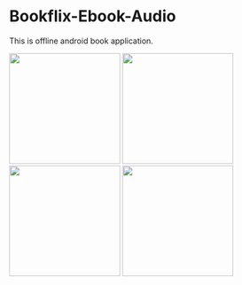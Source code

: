 # Bookflix-Ebook-Audio

This is offline android book application.

<img src="https://github.com/tarzan0420/Bookflix-Ebook-Audio/blob/main/Screenshots/Screenshot01.png" width="200"/> <img src="https://github.com/tarzan0420/Bookflix-Ebook-Audio/blob/main/Screenshots/Screenshot02.png" width="200"/> <img src="https://github.com/tarzan0420/Bookflix-Ebook-Audio/blob/main/Screenshots/Screenshot03.png" width="200"/> <img src="https://github.com/tarzan0420/Bookflix-Ebook-Audio/blob/main/Screenshots/Screenshot04.png" width="200"/> 
